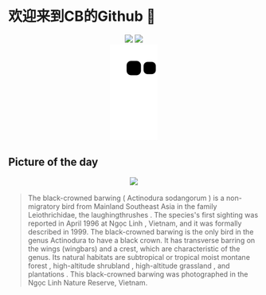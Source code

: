 
# 欢迎来到CB的Github 👋

<div align="center">
  <img height="137px" src="https://github-readme-stats.vercel.app/api?username=SuperCB&show_icons=true&theme=radical" />
  <img height="137px" src="https://github-readme-stats.vercel.app/api/top-langs/?username=SuperCB&hide_title=true&hide_border=true&layout=compact&langs_count=6&text_color=000&icon_color=fff" />
</div>


<div align="center">
    <img src="./contribution-snake/github-contribution-grid-snake.svg" />
</div>



## Picture of the day
<div align="center">
  <img width=400px src="https://upload.wikimedia.org/wikipedia/commons/thumb/a/a6/Black-crowned_Barwing_0A2A7804.jpg/960px-Black-crowned_Barwing_0A2A7804.jpg" />
</div>

>The  black-crowned barwing  ( Actinodura sodangorum ) is a non-migratory bird from  Mainland Southeast Asia  in the family Leiothrichidae, the  laughingthrushes . The species's first sighting was reported in April 1996 at  Ngọc Linh , Vietnam, and it was  formally described  in 1999. The black-crowned barwing is the only bird in the genus  Actinodura  to have a black crown. It has transverse barring on the wings (wingbars) and a crest, which are characteristic of the genus. Its natural  habitats  are subtropical or tropical moist  montane forest , high-altitude  shrubland , high-altitude  grassland , and  plantations . This black-crowned barwing was photographed in the Ngọc Linh Nature Reserve, Vietnam.


